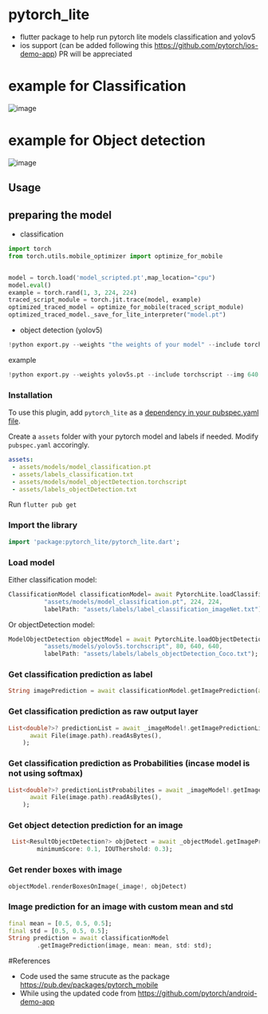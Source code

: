 # pytorch_lite

- flutter package to help run pytorch lite models classification and yolov5
- ios support (can be added following this https://github.com/pytorch/ios-demo-app) PR will be appreciated  


# example for Classification
![image](https://user-images.githubusercontent.com/25157308/165343107-85bc8d7f-3db2-425e-bcbc-6a4c18c77947.png)

# example for Object detection
![image](https://user-images.githubusercontent.com/25157308/165341783-3296579c-bbb5-47ff-9588-d34fb143e6c9.png)



## Usage
## preparing the model 
- classification
```python
import torch
from torch.utils.mobile_optimizer import optimize_for_mobile


model = torch.load('model_scripted.pt',map_location="cpu")
model.eval()
example = torch.rand(1, 3, 224, 224)
traced_script_module = torch.jit.trace(model, example)
optimized_traced_model = optimize_for_mobile(traced_script_module)
optimized_traced_model._save_for_lite_interpreter("model.pt")
```

- object detection (yolov5)
```python
!python export.py --weights "the weights of your model" --include torchscript --img 640 --optimize
```
example 
```python
!python export.py --weights yolov5s.pt --include torchscript --img 640 --optimize
```
### Installation

To use this plugin, add `pytorch_lite` as a [dependency in your pubspec.yaml file](https://flutter.dev/docs/development/packages-and-plugins/using-packages).

Create a `assets` folder with your pytorch model and labels if needed. Modify `pubspec.yaml` accoringly.

```yaml
assets:
 - assets/models/model_classification.pt
 - assets/labels_classification.txt
 - assets/models/model_objectDetection.torchscript
 - assets/labels_objectDetection.txt
```

Run `flutter pub get`

### Import the library

```dart
import 'package:pytorch_lite/pytorch_lite.dart';
```

### Load model

Either classification model:
```dart
ClassificationModel classificationModel= await PytorchLite.loadClassificationModel(
          "assets/models/model_classification.pt", 224, 224,
          labelPath: "assets/labels/label_classification_imageNet.txt");
```
Or objectDetection model:
```dart
ModelObjectDetection objectModel = await PytorchLite.loadObjectDetectionModel(
          "assets/models/yolov5s.torchscript", 80, 640, 640,
          labelPath: "assets/labels/labels_objectDetection_Coco.txt");
```

### Get classification prediction as label

```dart
String imagePrediction = await classificationModel.getImagePrediction(await File(image.path).readAsBytes());
```
### Get classification prediction as raw output layer

```dart
List<double?>? predictionList = await _imageModel!.getImagePredictionList(
      await File(image.path).readAsBytes(),
    );
```
### Get classification prediction as Probabilities (incase model is not using softmax)

```dart
List<double?>? predictionListProbabilites = await _imageModel!.getImagePredictionListProbabilities(
      await File(image.path).readAsBytes(),
    );
```
### Get object detection prediction for an image
```dart
 List<ResultObjectDetection?> objDetect = await _objectModel.getImagePrediction(await File(image.path).readAsBytes(),
        minimumScore: 0.1, IOUThershold: 0.3);
```

### Get render boxes with image
```dart
objectModel.renderBoxesOnImage(_image!, objDetect)
```

### Image prediction for an image with custom mean and std
```dart
final mean = [0.5, 0.5, 0.5];
final std = [0.5, 0.5, 0.5];
String prediction = await classificationModel
        .getImagePrediction(image, mean: mean, std: std);
```



#References 
- Code used the same strucute as the package https://pub.dev/packages/pytorch_mobile
- While using the updated code from https://github.com/pytorch/android-demo-app
